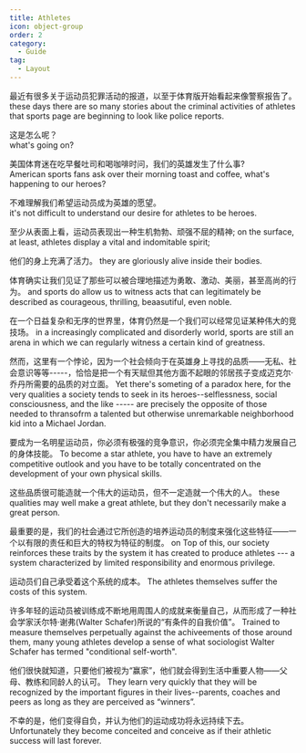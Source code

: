```yaml
---
title: Athletes
icon: object-group
order: 2
category:
  - Guide
tag:
  - Layout
---
```

最近有很多关于运动员犯罪活动的报道，以至于体育版开始看起来像警察报告了。  
these days there are so many stories about the criminal activities of athletes that sports page are beginning to look like police reports.

这是怎么呢？  
what's going on?

美国体育迷在吃早餐吐司和喝咖啡时问，我们的英雄发生了什么事?  
American sports fans ask over their morning toast and coffee, what's happening to our heroes?

不难理解我们希望运动员成为英雄的愿望。  
it's not difficult to understand our desire for athletes to be heroes.

至少从表面上看，运动员表现出一种生机勃勃、顽强不屈的精神;
on the surface, at least, athletes display a vital and indomitable spirit;

他们的身上充满了活力。
they are gloriously alive inside their bodies.

体育确实让我们见证了那些可以被合理地描述为勇敢、激动、美丽，甚至高尚的行为。
and sports do allow us to witness acts that can legitimately be described as courageous, thrilling, beaasutiful, even noble.

在一个日益复杂和无序的世界里，体育仍然是一个我们可以经常见证某种伟大的竞技场。
in a increasingly complicated and disorderly world, sports are still an arena in which we can regularly witness a certain kind of greatness.

然而，这里有一个悖论，因为一个社会倾向于在英雄身上寻找的品质——无私、社会意识等等-----，恰恰是把一个有天赋但其他方面不起眼的邻居孩子变成迈克尔·乔丹所需要的品质的对立面。
Yet there's someting of a paradox here, for the very qualities a society tends to seek in its heroes--selflessness, social consciousness, and the like ----- are precisely the opposite of those needed to thransofrm a talented but otherwise unremarkable neighborhood kid into a Michael Jordan.

要成为一名明星运动员，你必须有极强的竞争意识，你必须完全集中精力发展自己的身体技能。
To become a star athlete, you have to have an extremely competitive outlook and you have to be totally concentrated on the development of your own physical skills.

这些品质很可能造就一个伟大的运动员，但不一定造就一个伟大的人。
these qualities may well  make a great athlete, but they don't necessarily make a great person.

最重要的是，我们的社会通过它所创造的培养运动员的制度来强化这些特征——一个以有限的责任和巨大的特权为特征的制度。
on Top of this, our society reinforces these traits by the system it has created to produce athletes --- a system characterized by limited responsibility and enormous privilege.

运动员们自己承受着这个系统的成本。
The athletes themselves suffer the costs of this system.

许多年轻的运动员被训练成不断地用周围人的成就来衡量自己，从而形成了一种社会学家沃尔特·谢弗(Walter Schafer)所说的“有条件的自我价值”。
Trained to measure themselves perpetually against the achiveements of those around them, many young athletes develop a sense of what sociologist Walter Schafer has termed "conditional self-worth".

他们很快就知道，只要他们被视为“赢家”，他们就会得到生活中重要人物——父母、教练和同龄人的认可。
They learn very quickly that they will be recognized by the important figures in their lives--parents, coaches and peers as long as they are perceived as “winners”.

不幸的是，他们变得自负，并认为他们的运动成功将永远持续下去。
Unfortunately they become conceited and conceive as if their athletic success will last forever.

